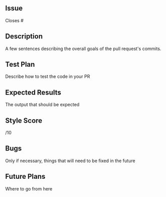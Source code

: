 ## Issue
Closes #<issue number>

## Description
A few sentences describing the overall goals of the pull request's commits.

## Test Plan
Describe how to test the code in your PR

## Expected Results
The output that should be expected

## Style Score
<pylint score>/10

## Bugs
Only if necessary, things that will need to be fixed in the future

## Future Plans
Where to go from here
